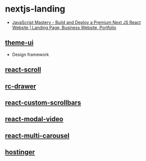 # nextjs-landing

- [JavaScript Mastery - Build and Deploy a Premium Next JS React Website | Landing Page, Business Website, Portfolio](https://www.youtube.com/watch?v=iGBERMGMIvc)

## [theme-ui](https://theme-ui.com/home/)

- Design framework

## [react-scroll](https://www.npmjs.com/package/react-scroll)

## [rc-drawer](https://www.npmjs.com/package/rc-drawer)

## [react-custom-scrollbars](https://www.npmjs.com/package/react-custom-scrollbars)

## [react-modal-video](https://www.npmjs.com/package/react-modal-video)

## [react-multi-carousel](https://www.npmjs.com/package/react-multi-carousel)

## [hostinger](https://hpanel.hostinger.com/)
